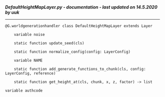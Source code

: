 ***DefaultHeightMapLayer.py - documentation - last updated on 14.5.2020 by uuk***
___

    @G.worldgenerationhandler class DefaultHeightMapLayer extends Layer

        variable noise

        static function update_seed(cls)

        static function normalize_config(config: LayerConfig)

        variable NAME

        static function add_generate_functions_to_chunk(cls, config: LayerConfig, reference)

        static function get_height_at(cls, chunk, x, z, factor) -> list

    variable authcode